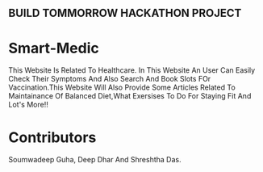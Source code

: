 ## BUILD TOMMORROW HACKATHON PROJECT

# Smart-Medic
This Website Is Related To Healthcare.
In This Website An User Can Easily Check Their Symptoms And Also Search And Book Slots FOr Vaccination.This Website Will Also Provide Some Articles Related To Maintainance Of Balanced Diet,What Exersises To Do For Staying Fit And Lot's More!!

# Contributors
Soumwadeep Guha,
Deep Dhar And
Shreshtha Das.
